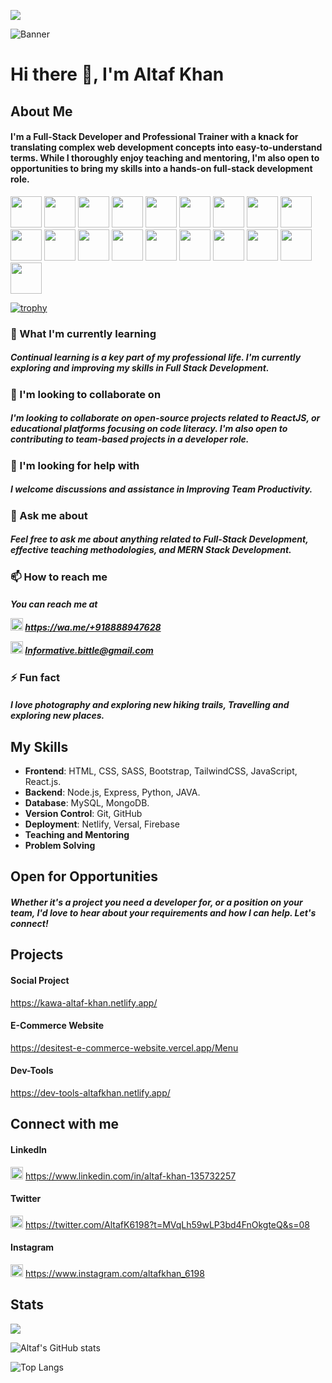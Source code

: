 ![](https://komarev.com/ghpvc/?username=altafk618&color=green)

![Banner](https://github.com/Altafk6198/Altafk6198/assets/101108751/2be5c6b3-d603-4f8a-afbe-b97a790190e9)

# Hi there 👋, I'm Altaf Khan





## About Me
<h4>I'm a Full-Stack Developer and Professional Trainer with a knack for translating complex web development concepts into easy-to-understand terms. While I thoroughly enjoy teaching and mentoring, I'm also open to opportunities to bring my skills into a hands-on full-stack development role.</h4>


               
<img height=50 src="https://cdn.jsdelivr.net/gh/devicons/devicon/icons/python/python-original.svg"/> <img height=50 src="https://cdn.jsdelivr.net/gh/devicons/devicon/icons/html5/html5-original.svg" /> <img height=50 src="https://cdn.jsdelivr.net/gh/devicons/devicon/icons/css3/css3-original.svg" /> <img height=50 src="https://cdn.jsdelivr.net/gh/devicons/devicon/icons/react/react-original.svg" /> <img height=50 src="https://cdn.jsdelivr.net/gh/devicons/devicon/icons/git/git-plain.svg"/> <img height=50 src="https://cdn.jsdelivr.net/gh/devicons/devicon/icons/github/github-original.svg"/> <img height=50 src="https://cdn.jsdelivr.net/gh/devicons/devicon/icons/sass/sass-original.svg" /> <img height=50 src="https://cdn.jsdelivr.net/gh/devicons/devicon/icons/tailwindcss/tailwindcss-plain.svg" /> <img height=50 src="https://cdn.jsdelivr.net/gh/devicons/devicon/icons/bootstrap/bootstrap-original-wordmark.svg" /> <img height=50 src="https://cdn.jsdelivr.net/gh/devicons/devicon/icons/javascript/javascript-original.svg" /> <img height=50 src="https://cdn.jsdelivr.net/gh/devicons/devicon/icons/nodejs/nodejs-original-wordmark.svg" /> <img height=50 src="https://cdn.jsdelivr.net/gh/devicons/devicon/icons/mongodb/mongodb-original-wordmark.svg" />  <img height=50 src="https://cdn.jsdelivr.net/gh/devicons/devicon/icons/angularjs/angularjs-original.svg" /> <img height=50 src="https://cdn.jsdelivr.net/gh/devicons/devicon/icons/django/django-plain.svg" /> <img height=50 src="https://cdn.jsdelivr.net/gh/devicons/devicon/icons/pandas/pandas-original.svg" /> <img height=50 src="https://cdn.jsdelivr.net/gh/devicons/devicon/icons/jira/jira-original-wordmark.svg" /> <img height=50 src="https://cdn.jsdelivr.net/gh/devicons/devicon/icons/nextjs/nextjs-original-wordmark.svg" /> <img height=50 src="https://cdn.jsdelivr.net/gh/devicons/devicon/icons/sequelize/sequelize-original.svg" />  <img height=50 src="https://cdn.jsdelivr.net/gh/devicons/devicon/icons/docker/docker-original-wordmark.svg" />          

[![trophy](https://github-profile-trophy.vercel.app/?username=altafk6198)](https://github.com/altafk6198/github-profile-trophy)

### 🌱 What I'm currently learning
<h5>Continual learning is a key part of my professional life. I'm currently exploring and improving my skills in Full Stack Development.</h5>

### 👯 I'm looking to collaborate on
<h5>I'm looking to collaborate on open-source projects related to ReactJS, or educational platforms focusing on code literacy. I'm also open to contributing to team-based projects in a developer role.</h5>

### 🤔 I'm looking for help with
<h5>I welcome discussions and assistance in Improving Team Productivity.</h5>

### 💬 Ask me about
<h5>Feel free to ask me about anything related to Full-Stack Development, effective teaching methodologies, and MERN Stack Development.</h5>

### 📫 How to reach me
<h5>You can reach me at 


  <img src="https://github.com/Altafk6198/Altafk6198/assets/101108751/0ad95d8a-ac22-4d38-b693-0a9c590c028c" width="20" height="20">  https://wa.me/+918888947628


<img src="https://github.com/Altafk6198/Altafk6198/assets/101108751/3deac7ec-9549-4ab6-84c1-81783d5bf561" height="20" width="20">  Informative.bittle@gmail.com </h5>

### ⚡ Fun fact
<h5>I love photography and exploring new hiking trails, Travelling and exploring new places.</h5>

## My Skills

* **Frontend**:  HTML, CSS, SASS, Bootstrap, TailwindCSS, JavaScript, React.js.
* **Backend**:  Node.js, Express, Python, JAVA.
* **Database**:  MySQL, MongoDB.
* **Version Control**:  Git, GitHub
* **Deployment**:  Netlify, Versal, Firebase
* **Teaching and Mentoring**
* **Problem Solving**

## Open for Opportunities
<h5>Whether it's a project you need a developer for, or a position on your team, I'd love to hear about your requirements and how I can help. Let's connect!</h5>

## Projects
#### **Social Project**

https://kawa-altaf-khan.netlify.app/

#### E-Commerce Website

https://desitest-e-commerce-website.vercel.app/Menu

#### Dev-Tools

https://dev-tools-altafkhan.netlify.app/

## Connect with me

#### LinkedIn

<img src="https://github.com/Altafk6198/Altafk6198/assets/101108751/aa8cadb9-157a-4fcc-a92a-f55f4fbf66ba" height="20" width="20">  https://www.linkedin.com/in/altaf-khan-135732257

#### Twitter 

<img src="https://github.com/Altafk6198/Altafk6198/assets/101108751/3815e12c-1b5a-4355-8d9b-893083065aa8" height="20" width="20">  https://twitter.com/AltafK6198?t=MVqLh59wLP3bd4FnOkgteQ&s=08

#### Instagram

<img src="https://github.com/Altafk6198/Altafk6198/assets/101108751/47c73da6-9d26-4322-836f-82a9b4249d3e" height="20" width="20">  https://www.instagram.com/altafkhan_6198

## Stats
<img src="https://github-readme-streak-stats.herokuapp.com/?user=altafk6198"/>

![Altaf's GitHub stats](https://github-readme-stats.vercel.app/api?username=altafk6198&show_icons=true&theme=radical)

![Top Langs](https://github-readme-stats.vercel.app/api/top-langs/?username=altafk6198&show_progress=true)

